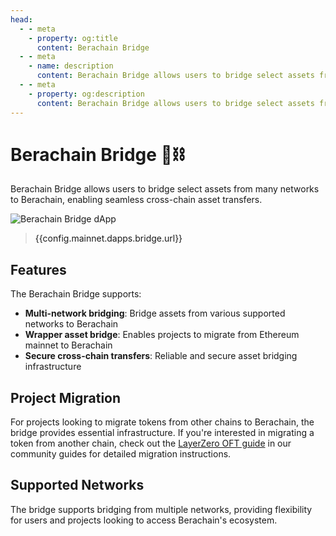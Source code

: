 ```yaml
---
head:
  - - meta
    - property: og:title
      content: Berachain Bridge
  - - meta
    - name: description
      content: Berachain Bridge allows users to bridge select assets from many networks to Berachain
  - - meta
    - property: og:description
      content: Berachain Bridge allows users to bridge select assets from many networks to Berachain
---
```


<script setup>
  import config from '@berachain/config/constants.json';
</script>

# Berachain Bridge 🐻⛓️

Berachain Bridge allows users to bridge select assets from many networks to Berachain, enabling seamless cross-chain asset transfers.

<a target="_blank" :href="config.mainnet.dapps.bridge.url">

![Berachain Bridge dApp](/assets/berachain-bridge.png)

</a>

> <a target="_blank" :href="config.mainnet.dapps.bridge.url">{{config.mainnet.dapps.bridge.url}}</a>

## Features

The Berachain Bridge supports:

- **Multi-network bridging**: Bridge assets from various supported networks to Berachain
- **Wrapper asset bridge**: Enables projects to migrate from Ethereum mainnet to Berachain
- **Secure cross-chain transfers**: Reliable and secure asset bridging infrastructure

## Project Migration

For projects looking to migrate tokens from other chains to Berachain, the bridge provides essential infrastructure. If you're interested in migrating a token from another chain, check out the [LayerZero OFT guide](/developers/guides/community-guides#bridging) in our community guides for detailed migration instructions.

## Supported Networks

The bridge supports bridging from multiple networks, providing flexibility for users and projects looking to access Berachain's ecosystem.
